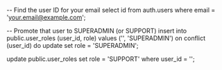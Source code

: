 -- Find the user ID for your email
select id from auth.users where email = 'your.email@example.com';

-- Promote that user to SUPERADMIN (or SUPPORT)
insert into public.user_roles (user_id, role)
values ('<THE-UUID-YOU-FOUND>', 'SUPERADMIN')
on conflict (user_id) do update set role = 'SUPERADMIN';

update public.user_roles set role = 'SUPPORT' where user_id = '<UUID>';